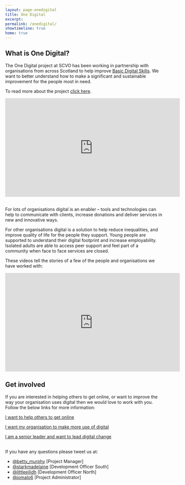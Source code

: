 ```yaml
---
layout: page-onedigital
title: One Digital
excerpt:
permalink: /onedigital/
showtimeline: true
home: true
---
```


## What is One Digital?

The One Digital project at SCVO has been working in partnership with organisations from across Scotland to help improve [Basic Digital Skills](http://www.go-on.co.uk/get-involved/basic-digital-skills/). We want to better understand how to make a significant and sustainable improvement for the people most in need. 

To read more about the project [click here](http://digital.scvo.org.uk/onedigital/about-one-digital).<br>

<iframe width="560" height="315" src="https://www.youtube.com/embed/DwGwOsb1cdU" frameborder="0" allowfullscreen></iframe>

<br>For lots of organisations digital is an enabler – tools and technologies can help to communicate with clients, increase donations and deliver services in new and innovative ways. 

For other organisations digital is a solution to help reduce inequalities, and improve quality of life for the people they support. Young people are supported to understand their digital footprint and increase employability. Isolated adults are able to access peer support and feel part of a community when face to face services are closed. 

These videos tell the stories of a few of the people and organisations we have worked with: 
<br>
<iframe width="560" height="315" src="https://www.youtube.com/embed/videoseries?list=PLD_XS4xNFQV4fKzUf4M97xh6dP0Pc7FmE" frameborder="0" allowfullscreen></iframe>

## Get involved  

If you are interested in helping others to get online, or want to improve the way your organisation uses digital then we would love to work with you. Follow the below links for more information:

[I want to help others to get online](http://digital.scvo.org.uk/onedigital/helping-others)

[I want my organisation to make more use of digital](http://digital.scvo.org.uk/onedigital/helping-org) 

[I am a senior leader and want to lead digital change](http://digital.scvo.org.uk/onedigital/actionlearning/)

<p><br />If you have any questions please tweet us at:</p>

<ul>
<li><a href="https://twitter.com/betty_murphy">@betty_murphy</a> [Project Manager]</li>
<li><a href="https://twitter.com/starkmadelaine">@starkmadelaine</a> [Development Officer South]</li>
<li><a href="https://twitter.com/littleeilidh">@littleeilidh</a> [Development Officer North]</li>
<li><a href="https://twitter.com/jomalo6">@jomalo6</a> [Project Administrator]</li>
</ul>

